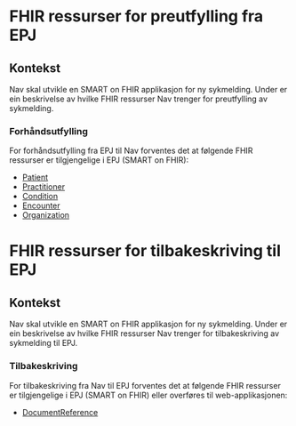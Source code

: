 # FHIR ressurser for preutfylling fra EPJ

## Kontekst

Nav skal utvikle en SMART on FHIR applikasjon for ny sykmelding.
Under er ein beskrivelse av hvilke FHIR ressurser Nav trenger for preutfylling av sykmelding.

### Forhåndsutfylling

For forhåndsutfylling fra EPJ til Nav forventes det at følgende FHIR ressurser er tilgjengelige i EPJ (SMART on FHIR):
- [Patient](./patient.md)
- [Practitioner](./practitioner.md)
- [Condition](./condition.md)
- [Encounter](./encounter.md)
- [Organization](./organization.md)

# FHIR ressurser for tilbakeskriving til EPJ

## Kontekst

Nav skal utvikle en SMART on FHIR applikasjon for ny sykmelding.
Under er ein beskrivelse av hvilke FHIR ressurser Nav trenger for tilbakeskriving av sykmelding til EPJ.

### Tilbakeskriving

For tilbakeskriving fra Nav til EPJ forventes det at følgende FHIR ressurser er tilgjengelige i EPJ (SMART on FHIR) eller overføres til web-applikasjonen:

- [DocumentReference](./document-reference.md)
